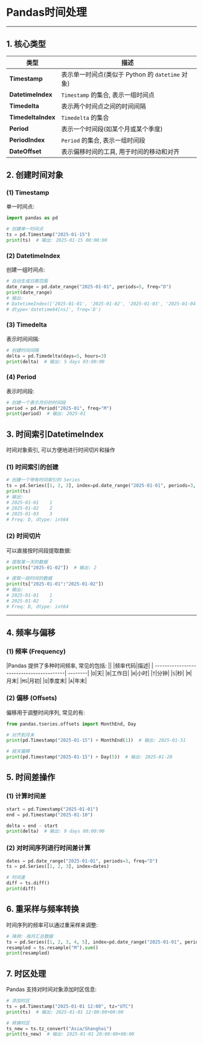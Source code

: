# Pandas时间处理

---

## **1. 核心类型**

|类型|描述|
| ------| -------------------------------------------|
|**Timestamp**|表示单一时间点(类似于 Python 的 `datetime`​ 对象)|
|**DatetimeIndex**|​`Timestamp`​ 的集合, 表示一组时间点 |
|**Timedelta**|表示两个时间点之间的时间间隔 |
|**TimedeltaIndex**|​`Timedelta`​ 的集合 |
|**Period**|表示一个时间段(如某个月或某个季度) |
|**PeriodIndex**|​`Period`​ 的集合, 表示一组时间段 |
|**DateOffset**|表示偏移时间的工具, 用于时间的移动和对齐 |

## **2. 创建时间对象**

### (1) **Timestamp**

单一时间点: 

```python
import pandas as pd

# 创建单一时间点
ts = pd.Timestamp("2025-01-15")
print(ts)  # 输出: 2025-01-15 00:00:00
```

### (2) **DatetimeIndex**

创建一组时间点: 

```python
# 自动生成日期范围
date_range = pd.date_range("2025-01-01", periods=5, freq="D")
print(date_range)
# 输出:
# DatetimeIndex(['2025-01-01', '2025-01-02', '2025-01-03', '2025-01-04', '2025-01-05'],
# dtype='datetime64[ns]', freq='D')
```

### (3) **Timedelta**

表示时间间隔: 

```python
# 创建时间间隔
delta = pd.Timedelta(days=5, hours=3)
print(delta)  # 输出: 5 days 03:00:00
```

### (4) **Period**

表示时间段: 

```python
# 创建一个表示月份的时间段
period = pd.Period("2025-01", freq="M")
print(period)  # 输出: 2025-01
```

## **3. 时间索引DatetimeIndex**

时间对象索引, 可以方便地进行时间切片和操作

### (1) **时间索引的创建**

```python
# 创建一个带有时间索引的 Series
ts = pd.Series([1, 2, 3], index=pd.date_range("2025-01-01", periods=3, freq="D"))
print(ts)
# 输出:
# 2025-01-01    1
# 2025-01-02    2
# 2025-01-03    3
# Freq: D, dtype: int64
```

### (2) **时间切片**

可以直接按时间段提取数据: 

```python
# 提取某一天的数据
print(ts["2025-01-02"])  # 输出: 2

# 提取一段时间的数据
print(ts["2025-01-01":"2025-01-02"])
# 输出:
# 2025-01-01    1
# 2025-01-02    2
# Freq: D, dtype: int64
```

---

## **4. 频率与偏移**

### (1) **频率 (Frequency)**

|Pandas 提供了多种时间频率, 常见的包括: ||
|频率代码|描述|
| -----------------------------------------| --------|
|​`D`​|天|
|​`B`​|工作日|
|​`H`​|小时|
|​`T`​|分钟|
|​`S`​|秒|
|​`M`​|月末|
|​`MS`​|月初|
|​`Q`​|季度末|
|​`A`​|年末|

### (2) **偏移 (Offsets)**

偏移用于调整时间序列, 常见的有: 

```python
from pandas.tseries.offsets import MonthEnd, Day

# 对齐到月末
print(pd.Timestamp("2025-01-15") + MonthEnd(1))  # 输出: 2025-01-31

# 按天偏移
print(pd.Timestamp("2025-01-15") + Day(5))  # 输出: 2025-01-20
```

## **5. 时间差操作**

### (1) **计算时间差**

```python
start = pd.Timestamp("2025-01-01")
end = pd.Timestamp("2025-01-10")

delta = end - start
print(delta)  # 输出: 9 days 00:00:00
```

### (2) **对时间序列进行时间差计算**

```python
dates = pd.date_range("2025-01-01", periods=3, freq="D")
ts = pd.Series([1, 2, 3], index=dates)

# 时间差
diff = ts.diff()
print(diff)
```

## **6. 重采样与频率转换**

时间序列的频率可以通过重采样来调整: 

```python
# 降频: 按月汇总数据
ts = pd.Series([1, 2, 3, 4, 5], index=pd.date_range("2025-01-01", periods=5, freq="D"))
resampled = ts.resample("M").sum()
print(resampled)
```

## **7. 时区处理**

Pandas 支持对时间对象添加时区信息: 

```python
# 添加时区
ts = pd.Timestamp("2025-01-01 12:00", tz="UTC")
print(ts)  # 输出: 2025-01-01 12:00:00+00:00

# 转换时区
ts_new = ts.tz_convert("Asia/Shanghai")
print(ts_new)  # 输出: 2025-01-01 20:00:00+08:00
```
